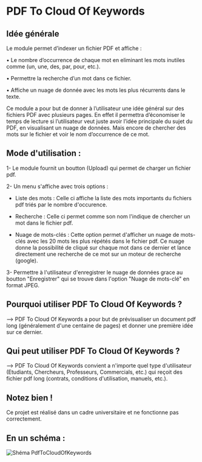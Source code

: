 PDF To Cloud Of Keywords
========================

Idée générale
-------------
Le module permet d’indexer un fichier PDF et affiche :

•	Le nombre d’occurrence de chaque mot en eliminant les mots inutiles comme (un, une, des, par, pour, etc.).

•	Permettre la recherche d’un mot dans ce fichier.

•	Affiche un nuage de donnée avec les mots les plus récurrents dans le texte.

Ce module a pour but de donner à l’utilisateur une idée général sur des fichiers PDF avec plusieurs pages. En effet il permettra d’économiser le temps de lecture si l’utilisateur veut juste avoir l’idée principale du sujet du PDF, en visualisant un nuage de données. Mais encore de chercher des mots sur le fichier et voir le nom d’occurrence de ce mot.

Mode d'utilisation :
--------------------

1- Le module fournit un boutton (Upload) qui permet de charger un fichier pdf.

2- Un menu s'affiche avec trois options : 

* Liste des mots : Celle ci affiche la liste des mots importants du fichiers pdf triés par le nombre d'occurence.

* Recherche : Celle ci permet comme son nom l'indique de chercher un mot dans le fichier pdf.

* Nuage de mots-clés : Cette option permet d'afficher un nuage de mots-clés avec les 20 mots les plus répétés dans le fichier pdf. Ce nuage donne la possibilité de cliqué sur chaque mot dans ce dernier et lance directement une recherche de ce mot sur un moteur de recherche (google).

3- Permettre à l'utilisateur d'enregistrer le nuage de données grace au boutton "Enregistrer" qui se trouve dans l'option "Nuage de mots-clé" en format JPEG.

Pourquoi utiliser PDF To Cloud Of Keywords ?
--------------------------------------------
 
 --> PDF To Cloud Of Keywords a pour but de prévisualiser un document pdf long (généralement d'une centaine de pages) et donner une             première idée sur ce dernier.
  
Qui peut utiliser PDF To Cloud Of Keywords ?
--------------------------------------------
 
 --> PDF To Cloud Of Keywords convient a n'importe quel type d'utilisateur (Etudiants, Chercheurs, Professeurs, Commercials, etc.) qui         reçoit des fichier pdf long (contrats, conditions d'utilisation, manuels, etc.).

Notez bien !
------------
Ce projet est réalisé dans un cadre universitaire et ne fonctionne pas correctement.

En un schéma : 
------------------

![Shéma PdfToCloudOfKeywords](https://drive.google.com/file/d/1UMQ8uNItP0VRG5L28zBTT0HXWzgt5pXr/view?usp=sharing)
  

